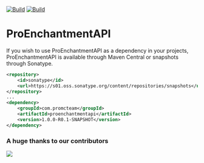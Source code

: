 [![Build](https://github.com/promcteam/proenchantmentapi/actions/workflows/release.yml/badge.svg?branch=main)](https://s01.oss.sonatype.org/content/repositories/releases/com/promcteam/proenchantmentapi/1.0.0-R0.1-SNAPSHOT)
[![Build](https://github.com/promcteam/proenchantmentapi/actions/workflows/devbuild.yml/badge.svg?branch=dev)](https://s01.oss.sonatype.org/content/repositories/snapshots/com/promcteam/proenchantmentapi/1.0.0-R0.1-SNAPSHOT)

# ProEnchantmentAPI

If you wish to use ProEnchantmentAPI as a dependency in your projects, ProEnchantmentAPI is available through Maven Central
or snapshots through Sonatype.

```xml
<repository>
    <id>sonatype</id>
    <url>https://s01.oss.sonatype.org/content/repositories/snapshots</url>
</repository>
...
<dependency>
    <groupId>com.promcteam</groupId>
    <artifactId>proenchantmentapi</artifactId>
    <version>1.0.0-R0.1-SNAPSHOT</version>
</dependency>
```

### A huge thanks to our contributors
<a href="https://github.com/promcteam/proenchantmentapi/graphs/contributors">
<img src="https://contrib.rocks/image?repo=promcteam/proenchantmentapi" />
</a>